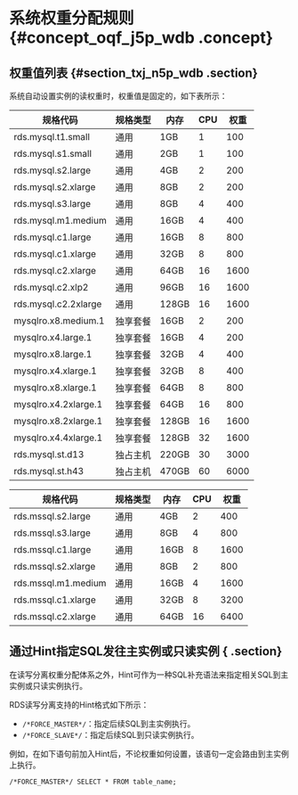 # 系统权重分配规则 {#concept_oqf_j5p_wdb .concept}

## 权重值列表 {#section_txj_n5p_wdb .section}

系统自动设置实例的读权重时，权重值是固定的，如下表所示：

|规格代码|规格类型|内存|CPU|权重|
|----|----|--|---|--|
|rds.mysql.t1.small|通用|1GB|1|100|
|rds.mysql.s1.small|通用|2GB|1|100|
|rds.mysql.s2.large|通用|4GB|2|200|
|rds.mysql.s2.xlarge|通用|8GB|2|200|
|rds.mysql.s3.large|通用|8GB|4|400|
|rds.mysql.m1.medium|通用|16GB|4|400|
|rds.mysql.c1.large|通用|16GB|8|800|
|rds.mysql.c1.xlarge|通用|32GB|8|800|
|rds.mysql.c2.xlarge|通用|64GB|16|1600|
|rds.mysql.c2.xlp2|通用|96GB|16|1600|
|rds.mysql.c2.2xlarge|通用|128GB|16|1600|
|mysqlro.x8.medium.1|独享套餐|16GB|2|200|
|mysqlro.x4.large.1|独享套餐|16GB|4|200|
|mysqlro.x8.large.1|独享套餐|32GB|4|400|
|mysqlro.x4.xlarge.1|独享套餐|32GB|8|400|
|mysqlro.x8.xlarge.1|独享套餐|64GB|8|800|
|mysqlro.x4.2xlarge.1|独享套餐|64GB|16|800|
|mysqlro.x8.2xlarge.1|独享套餐|128GB|16|1600|
|mysqlro.x4.4xlarge.1|独享套餐|128GB|32|1600|
|rds.mysql.st.d13|独占主机|220GB|30|3000|
|rds.mysql.st.h43|独占主机|470GB|60|6000|

|规格代码|规格类型|内存|CPU|权重|
|----|----|--|---|--|
|rds.mssql.s2.large|通用|4GB|2|400|
|rds.mssql.s3.large|通用|8GB|4|800|
|rds.mssql.c1.large|通用|16GB|8|1600|
|rds.mssql.s2.xlarge|通用|8GB|2|800|
|rds.mssql.m1.medium|通用|16GB|4|1600|
|rds.mssql.c1.xlarge|通用|32GB|8|3200|
|rds.mssql.c2.xlarge|通用|64GB|16|6400|

## 通过Hint指定SQL发往主实例或只读实例 { .section}

在读写分离权重分配体系之外，Hint可作为一种SQL补充语法来指定相关SQL到主实例或只读实例执行。

RDS读写分离支持的Hint格式如下所示：

-   `/*FORCE_MASTER*/`：指定后续SQL到主实例执行。
-   `/*FORCE_SLAVE*/`：指定后续SQL到只读实例执行。

例如，在如下语句前加入Hint后，不论权重如何设置，该语句一定会路由到主实例上执行。

```
/*FORCE_MASTER*/ SELECT * FROM table_name;
```

